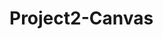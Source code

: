 # Project2-Canvas

<!-- Librarys -->
<!-- antd -->
<!-- date-fns -->
<!-- react-beautiful-dnd -->
<!-- bootstrap-icons -->